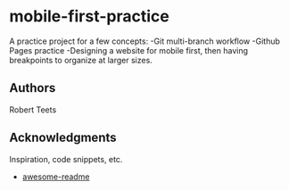 # mobile-first-practice

A practice project for a few concepts: 
-Git multi-branch workflow
-Github Pages practice
-Designing a website for mobile first, then having breakpoints to organize at larger sizes.

## Authors

Robert Teets

## Acknowledgments

Inspiration, code snippets, etc.
* [awesome-readme](https://github.com/matiassingers/awesome-readme)
